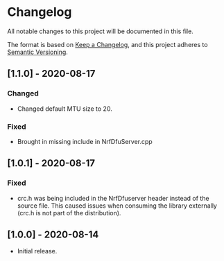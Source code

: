 # Changelog
All notable changes to this project will be documented in this file.

The format is based on [Keep a Changelog](https://keepachangelog.com/en/1.0.0/),
and this project adheres to [Semantic Versioning](https://semver.org/spec/v2.0.0.html).
## [1.1.0] - 2020-08-17
### Changed
- Changed default MTU size to 20.

### Fixed 
- Brought in missing <string> include in NrfDfuServer.cpp

## [1.0.1] - 2020-08-17
### Fixed 
- crc.h was being included in the NrfDfuserver header instead of the source file. This caused issues when consuming the library externally (crc.h is not part of the distribution).

## [1.0.0] - 2020-08-14
- Initial release.